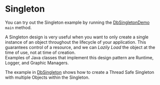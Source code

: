 # Singleton

You can try out the Singleton example by running the [DbSingletonDemo](DbSingletonDemo.java) `main` method.  

A Singleton design is very useful when you want to only create a single instance of an object throughout the lifecycle
of your application. This guarantees control of a resource, and we can _Lazily Load_ the object at the time of use, not
at time of creation.   
Examples of Java classes that implement this design pattern are Runtime, Logger, and Graphic Managers. 

The example in [DbSingleton](DbSingleton.java) shows how to create a Thread Safe Singleton with multiple Objects within
the Singleton.